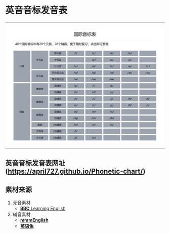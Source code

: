 # 英音音标发音表
---



![Phonemtics-symbols](./docs/images/Phonemtic-symbols.png)


-------------------------
## 英音音标发音表网址(https://april727.github.io/Phonetic-chart/)




## 素材来源

1. 元音素材
	- [**BBC** Learning English](https://www.youtube.com/watch?v=TNFKG0yvDx4&list=PLD6B222E02447DC07)
2. 辅音素材
	- [**mmmEnglish**](https://www.youtube.com/watch?v=n4NVPg2kHv4)
	- [**英语兔**](https://www.bilibili.com/video/BV1vi4y1C73C/?spm_id_from=333.788.recommend_more_video.8&vd_source=98badb5f3f8dc80b4aaf167083a844d7)
	
